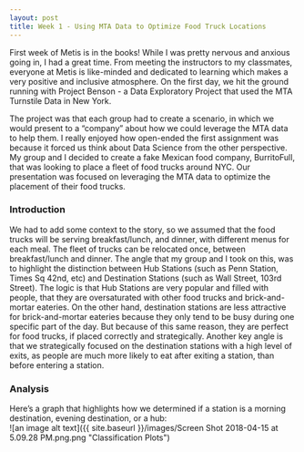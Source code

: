 ```yaml
---
layout: post
title: Week 1 - Using MTA Data to Optimize Food Truck Locations
--- 
```

  
  
First week of Metis is in the books! While I was pretty nervous and anxious going in, I had a great time. From meeting the instructors to my classmates, everyone at Metis is like-minded and dedicated to learning which makes a very positive and inclusive atmosphere. On the first day, we hit the ground running with Project Benson - a Data Exploratory Project that used the MTA Turnstile Data in New York.  

The project was that each group had to create a scenario, in which we would present to a “company” about how we could leverage the MTA data to help them. I really enjoyed how open-ended the first assignment was because it forced us think about Data Science from the other perspective. My group and I decided to create a fake Mexican food company, BurritoFull, 
that was looking to place a fleet of food trucks around NYC. Our presentation was focused on leveraging the MTA data to optimize the placement of their food trucks.  

### Introduction  
We had to add some context to the story, so we assumed that the food trucks will be serving breakfast/lunch, and dinner, with different menus for each meal. The fleet of trucks can be relocated once, between breakfast/lunch and dinner. The angle that my group and I took on this, was to highlight the distinction between Hub Stations (such as Penn Station, Times Sq 42nd, etc) and Destination Stations (such as Wall Street, 103rd Street). The logic is that Hub Stations are very popular and filled with people, that they are oversaturated with other food trucks and brick-and-mortar eateries. On the other hand, destination stations are less attractive for brick-and-mortar eateries because they only tend to be busy during one specific part of the day. But because of this same reason, they are perfect for food trucks, if placed correctly and strategically. Another key angle is that we strategically focused on the destination stations with a high level of exits, as people are much more likely to eat after exiting a station, than before entering a station.  
  
### Analysis  
Here’s a graph that highlights how we determined if a station is a morning destination, evening destination, or a hub:  
![an image alt text]({{ site.baseurl }}/images/Screen Shot 2018-04-15 at 5.09.28 PM.png.png "Classification Plots")

